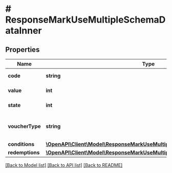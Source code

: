 # # ResponseMarkUseMultipleSchemaDataInner

## Properties

Name | Type | Description | Notes
------------ | ------------- | ------------- | -------------
**code** | **string** | Voucher code | [optional]
**value** | **int** | Value of voucher | [optional]
**state** | **int** | State of voucher | [optional]
**voucherType** | **string** | Voucher type, standard or conditional | [optional]
**conditions** | [**\OpenAPI\Client\Model\ResponseMarkUseMultipleSchemaDataInnerConditions**](ResponseMarkUseMultipleSchemaDataInnerConditions.md) |  | [optional]
**redemptions** | [**\OpenAPI\Client\Model\ResponseMarkUseMultipleSchemaDataInnerRedemptions**](ResponseMarkUseMultipleSchemaDataInnerRedemptions.md) |  | [optional]

[[Back to Model list]](../../README.md#models) [[Back to API list]](../../README.md#endpoints) [[Back to README]](../../README.md)
